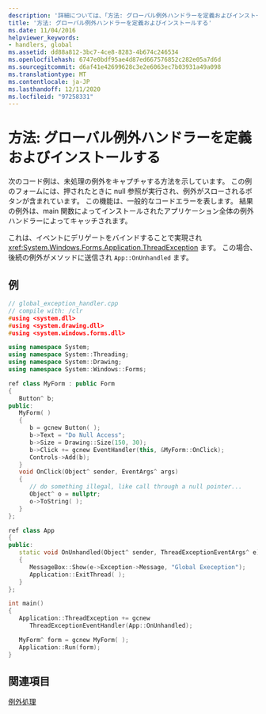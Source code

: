 ```yaml
---
description: '詳細については、「方法: グローバル例外ハンドラーを定義およびインストールする」を参照してください。'
title: '方法: グローバル例外ハンドラーを定義およびインストールする'
ms.date: 11/04/2016
helpviewer_keywords:
- handlers, global
ms.assetid: dd88a812-3bc7-4ce8-8283-4b674c246534
ms.openlocfilehash: 6747e0bdf95ae4d87ed667576852c282e05a7d6d
ms.sourcegitcommit: d6af41e42699628c3e2e6063ec7b03931a49a098
ms.translationtype: MT
ms.contentlocale: ja-JP
ms.lasthandoff: 12/11/2020
ms.locfileid: "97258331"
---
```

# <a name="how-to-define-and-install-a-global-exception-handler"></a>方法: グローバル例外ハンドラーを定義およびインストールする

次のコード例は、未処理の例外をキャプチャする方法を示しています。 この例のフォームには、押されたときに null 参照が実行され、例外がスローされるボタンが含まれています。 この機能は、一般的なコードエラーを表します。 結果の例外は、main 関数によってインストールされたアプリケーション全体の例外ハンドラーによってキャッチされます。

これは、イベントにデリゲートをバインドすることで実現され <xref:System.Windows.Forms.Application.ThreadException> ます。 この場合、後続の例外がメソッドに送信され `App::OnUnhandled` ます。

## <a name="example"></a>例

```cpp
// global_exception_handler.cpp
// compile with: /clr
#using <system.dll>
#using <system.drawing.dll>
#using <system.windows.forms.dll>

using namespace System;
using namespace System::Threading;
using namespace System::Drawing;
using namespace System::Windows::Forms;

ref class MyForm : public Form
{
   Button^ b;
public:
   MyForm( )
   {
      b = gcnew Button( );
      b->Text = "Do Null Access";
      b->Size = Drawing::Size(150, 30);
      b->Click += gcnew EventHandler(this, &MyForm::OnClick);
      Controls->Add(b);
   }
   void OnClick(Object^ sender, EventArgs^ args)
   {
      // do something illegal, like call through a null pointer...
      Object^ o = nullptr;
      o->ToString( );
   }
};

ref class App
{
public:
   static void OnUnhandled(Object^ sender, ThreadExceptionEventArgs^ e)
   {
      MessageBox::Show(e->Exception->Message, "Global Exeception");
      Application::ExitThread( );
   }
};

int main()
{
   Application::ThreadException += gcnew
      ThreadExceptionEventHandler(App::OnUnhandled);

   MyForm^ form = gcnew MyForm( );
   Application::Run(form);
}
```

## <a name="see-also"></a>関連項目

[例外処理](../extensions/exception-handling-cpp-component-extensions.md)
